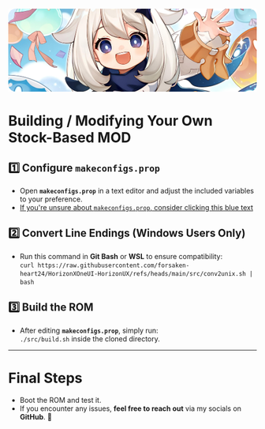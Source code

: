 ![emergency_food](https://github.com/forsaken-heart24/i_dont_want_to_be_an_weirdo/blob/main/banner_images/emergency_food.png?raw=true)

# Building / Modifying Your Own Stock-Based MOD

## 1️⃣ Configure `makeconfigs.prop`
- Open **`makeconfigs.prop`** in a text editor and adjust the included variables to your preference.
- <a href="https://github.com/forsaken-heart24/HorizonXOneUI-HorizonUX/blob/main/MAKECONFIGS.md">If you're unsure about `makeconfigs.prop`, consider clicking this blue text</a>

## 2️⃣ Convert Line Endings (Windows Users Only)
- Run this command in **Git Bash** or **WSL** to ensure compatibility:  
```curl https://raw.githubusercontent.com/forsaken-heart24/HorizonXOneUI-HorizonUX/refs/heads/main/src/conv2unix.sh | bash```

## 3️⃣ Build the ROM
- After editing **`makeconfigs.prop`**, simply run:  
  ```./src/build.sh```
  inside the cloned directory.

---

# Final Steps
- Boot the ROM and test it.
- If you encounter any issues, **feel free to reach out** via my socials on **GitHub**. 🚀